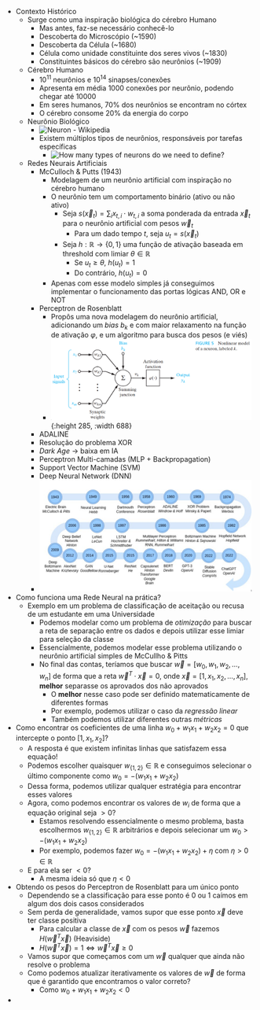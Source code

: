 - Contexto Histórico
	- Surge como uma inspiração biológica do cérebro Humano
		- Mas antes, faz-se necessário conhecê-lo
		- Descoberta do Microscópio (~1590)
		- Descoberta da Célula (~1680)
		- Célula como unidade constituinte dos seres vivos (~1830)
		- Constituintes básicos do cérebro são neurônios (~1909)
	- Cérebro Humano
		- $10^{11}$ neurônios e $10^{14}$ sinapses/conexões
		- Apresenta em média $1000$ conexões por neurônio, podendo chegar até $10000$
		- Em seres humanos, 70% dos neurônios se encontram no córtex
		- O cérebro consome 20% da energia do corpo
	- Neurônio Biológico
		- ![Neuron - Wikipedia](https://upload.wikimedia.org/wikipedia/commons/1/10/Blausen_0657_MultipolarNeuron.png)
		- Existem múltiplos tipos de neurônios, responsáveis por tarefas específicas
			- ![How many types of neurons do we need to define?](https://scx2.b-cdn.net/gfx/news/2013/howmanytypes.jpg)
	- Redes Neurais Artificiais
		- McCulloch & Putts (1943)
			- Modelagem de um neurônio artificial com inspiração no cérebro humano
			- O neurônio tem um comportamento binário (ativo ou não ativo)
				- Seja $s(\vec{x}_t) = \sum_i x_{t,i} \cdot w_{t,i}$ a soma ponderada da entrada $\vec{x}_t$ para o neurônio artificial com pesos $\vec{w}_t$
					- Para um dado tempo $t$, seja $u_t = s(\vec{x}_t)$
				- Seja $h: \mathbb{R} \to \{0, 1\}$ uma função de ativação baseada em threshold com limiar $\theta \in \mathbb{R}$
					- Se $u_t \geq \theta$, $h(u_t) = 1$
					- Do contrário, $h(u_t) = 0$
			- Apenas com esse modelo simples já conseguimos implementar o funcionamento das portas lógicas AND, OR e NOT
		- Perceptron de Rosenblatt
			- Propôs uma nova modelagem do neurônio artificial, adicionando um *bias* $b_k$ e com maior relaxamento na função de ativação $\varphi$, e um algoritmo para busca dos pesos (e viés)
			- ![image.png](../assets/image_1696622340638_0.png){:height 285, :width 688}
		- ADALINE
		- Resolução do problema XOR
		- *Dark Age* -> baixa em IA
		- Perceptron Multi-camadas (MLP + Backpropagation)
		- Support Vector Machine (SVM)
		- Deep Neural Network (DNN)
		- ![image.png](../assets/image_1696622683331_0.png)
- Como funciona uma Rede Neural na prática?
	- Exemplo em um problema de classificação de aceitação ou recusa de um estudante em uma Universidade
		- Podemos modelar como um problema de *otimização* para buscar a reta de separação entre os dados e depois utilizar esse limiar para seleção da classe
		- Essencialmente, podemos modelar esse problema utilizando o neurônio artificial simples de McCullho & Pitts
		- No final das contas, teríamos que buscar $\vec{w} = [w_0, w_1, w_2, \dots, w_n]$ de forma que a reta $\vec{w}^T \cdot \vec{x} = 0$, onde $\vec{x} = [1, x_1, x_2, \dots, x_n]$, **melhor** separasse os aprovados dos não aprovados
			- O **melhor** nesse caso pode ser definido matematicamente de diferentes formas
			- Por exemplo, podemos utilizar o caso da *regressão linear*
			- Também podemos utilizar diferentes outras *métricas*
- Como encontrar os coeficientes de uma linha $w_0 + w_1x_1 + w_2x_2 = 0$ que intercepte o ponto $[1, x_1, x_2]$?
	- A resposta é que existem infinitas linhas que satisfazem essa equação!
	- Podemos escolher quaisquer $w_{\{1, 2\}} \in \mathbb{R}$ e conseguimos selecionar o último componente como $w_0 = - (w_1x_1 + w_2x_2)$
	- Dessa forma, podemos utilizar qualquer estratégia para encontrar esses valores
	- Agora, como podemos encontrar os valores de $w_i$ de forma que a equação original seja $> 0$?
		- Estamos resolvendo essencialmente o mesmo problema, basta escolhermos $w_{\{1, 2\}} \in \mathbb{R}$ arbitrários e depois selecionar um $w_0 > -(w_1x_1 + w_2x_2)$
		- Por exemplo, podemos fazer $w_0 = -(w_1x_1 + w_2x_2) + \eta$ com $\eta > 0 \in \mathbb{R}$
	- E para ela ser $< 0$?
		- A mesma ideia só que $\eta < 0$
- Obtendo os pesos do Perceptron de Rosenblatt para um único ponto
	- Dependendo se a classificação para esse ponto é $0$ ou $1$ caímos em algum dos dois casos considerados
	- Sem perda de generalidade, vamos supor que esse ponto $\vec{x}$ deve ter classe positiva
		- Para calcular a classe de $\vec{x}$ com os pesos $\vec{w}$ fazemos $H(\vec{w}^T\vec{x})$ (Heaviside)
		- $H(\vec{w}^T\vec{x}) = 1 \iff \vec{w}^T\vec{x} \geq 0$
	- Vamos supor que começamos com um $\vec{w}$ qualquer que ainda não resolve o problema
	- Como podemos atualizar iterativamente os valores de $\vec{w}$ de forma que é garantido que encontramos o valor correto?
		- Como $w_0 + w_1x_1 + w_2x_2 < 0$
-